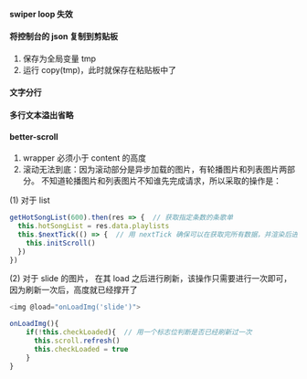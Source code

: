 #### swiper loop 失效

#### 将控制台的 json 复制到剪贴板
1. 保存为全局变量 tmp
2. 运行 copy(tmp)，此时就保存在粘贴板中了

#### 文字分行

#### 多行文本溢出省略

#### better-scroll
1. wrapper 必须小于 content 的高度
2. 滚动无法到底：因为滚动部分是异步加载的图片，有轮播图片和列表图片两部分。
不知道轮播图片和列表图片不知谁先完成请求，所以采取的操作是：

(1) 对于 list
```javascript
getHotSongList(600).then(res => {  // 获取指定条数的条歌单
  this.hotSongList = res.data.playlists
  this.$nextTick(() => {  // 用 nextTick 确保可以在获取完所有数据，并渲染后进行计算高度
    this.initScroll()
  })
})
```
(2) 对于 slide 的图片， 在其 load 之后进行刷新，该操作只需要进行一次即可，因为刷新一次后，高度就已经撑开了
```javascript
<img @load="onLoadImg('slide')">

onLoadImg(){
    if(!this.checkLoaded){  // 用一个标志位判断是否已经刷新过一次
      this.scroll.refresh()
      this.checkLoaded = true
    }
}
```
